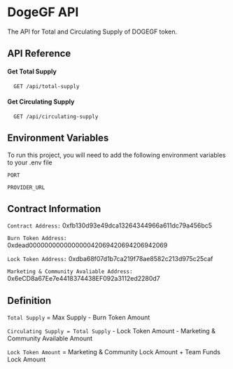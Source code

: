 # DogeGF API

The API for Total and Circulating Supply of DOGEGF token.

## API Reference

#### Get Total Supply

```http
  GET /api/total-supply
```

#### Get Circulating Supply

```http
  GET /api/circulating-supply
```

## Environment Variables

To run this project, you will need to add the following environment variables to your .env file

`PORT`

`PROVIDER_URL`

## Contract Information

`Contract Address:` 0xfb130d93e49dca13264344966a611dc79a456bc5

`Burn Token Address:` 0xdead000000000000000042069420694206942069

`Lock Token Address:` 0xdba68f07d1b7ca219f78ae8582c213d975c25caf

`Marketing & Community Avaliable Address:` 0x6eCD8a67Ee7e4418374438EF092a3112ed2280d7

## Definition

`Total Supply` = Max Supply - Burn Token Amount

`Circulating Supply = Total Supply` - Lock Token Amount - Marketing & Community Available Amount

`Lock Token Amount` = Marketing & Community Lock Amount + Team Funds Lock Amount
